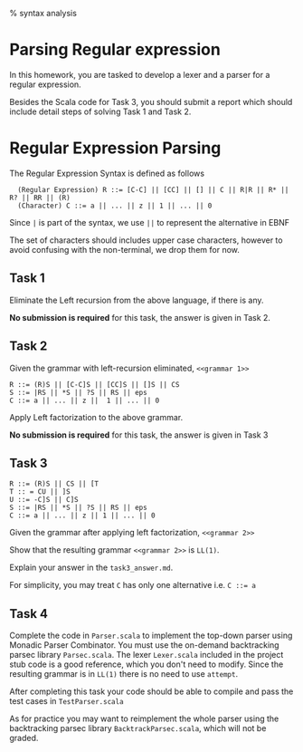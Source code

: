 % syntax analysis

# Parsing Regular expression 
In this homework, you are tasked to develop a lexer and a parser for a regular expression. 

Besides the Scala code for Task 3, you should submit a report which should include detail steps of solving Task 1 and Task 2.


# Regular Expression Parsing

The Regular Expression Syntax is defined as follows 

```
  (Regular Expression) R ::= [C-C] || [CC] || [] || C || R|R || R* || R? || RR || (R) 
  (Character) C ::= a || ... || z || 1 || ... || 0
```

Since `|` is part of the syntax, we use `||` to represent the alternative in EBNF

The set of characters should includes upper case characters, however to avoid confusing with the non-terminal, we drop them for now.

## Task 1

Eliminate the Left recursion from the above language, if there is any.

**No submission is required** for this task, the answer is given in Task 2.

## Task 2

Given the grammar with left-recursion eliminated, `<<grammar 1>>`

```
R ::= (R)S || [C-C]S || [CC]S || []S || CS 
S ::= |RS || *S || ?S || RS || eps 
C ::= a || ... || z ||  1 || ... || 0
```

Apply Left factorization to the above grammar.

**No submission is required** for this task, the answer is given in Task 3

## Task 3 

```
R ::= (R)S || CS || [T 
T :: = CU || ]S 
U ::= -C]S || C]S
S ::= |RS || *S || ?S || RS || eps 
C ::= a || ... || z || 1 || ... || 0 
```

Given the grammar after applying left factorization, `<<grammar 2>>`

Show that the resulting grammar `<<grammar 2>>` is `LL(1)`.

Explain your answer in the `task3_answer.md`. 

For simplicity, you may treat `C` has only one alternative i.e. `C ::= a`

## Task 4

Complete the code in `Parser.scala` to implement the top-down parser using Monadic Parser Combinator.  You must use the on-demand backtracking parsec library `Parsec.scala`.
The lexer `Lexer.scala` included in the project stub code is a good reference, which you don't need to modify. Since the resulting grammar is in `LL(1)` there is no need to use `attempt`.

After completing this task your code should be able to compile and pass the test cases in `TestParser.scala`

As for practice you may want to reimplement the whole parser using the backtracking parsec library `BacktrackParsec.scala`, which will not be graded.
